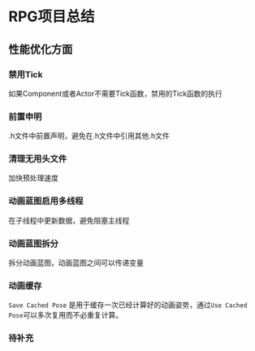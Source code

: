 # RPG项目总结

## 性能优化方面

### 禁用Tick

如果Component或者Actor不需要Tick函数，禁用的Tick函数的执行

### 前置申明
.h文件中前置声明，避免在.h文件中引用其他.h文件

### 清理无用头文件

加快预处理速度

### 动画蓝图启用多线程

在子线程中更新数据，避免阻塞主线程

### 动画蓝图拆分

拆分动画蓝图，动画蓝图之间可以传递变量

### 动画缓存

``Save Cached Pose`` 是用于缓存一次已经计算好的动画姿势，通过``Use Cached Pose``可以多次复用而不必重复计算。



### 待补充

